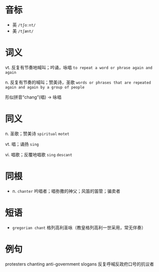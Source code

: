 # 音标

- 英 `/tʃɑːnt/`
- 美 `/tʃænt/`

# 词义

vt. 反复有节奏地喊叫；吟诵，咏唱
`to repeat a word or phrase again and again`

n. 反复有节奏的喊叫；赞美诗，圣歌
`words or phrases that are repeated again and again by a group of people`



形似拼音“chang”(唱) → 咏唱

# 同义

n. 圣歌；赞美诗
`spiritual` `motet`

vt. 唱；诵扬
`sing`

vi. 唱歌；反覆地唱歌
`sing` `descant`

# 同根

- n. `chanter` 吟唱者；唱弥撒的神父；风笛的笛管；骗卖者

# 短语

- `gregorian chant` 格列高利圣咏（教皇格列高利一世采用，常无伴奏）

# 例句

protesters chanting anti-government slogans
反复呼喊反政府口号的抗议者


